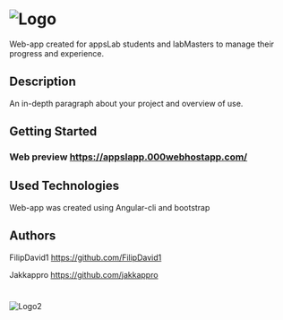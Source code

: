 # ![Logo](https://user-images.githubusercontent.com/71752373/153940630-77420d68-6292-4b38-bae4-9c55f7944367.png)


Web-app created for appsLab students and labMasters to manage their progress and experience.

## Description

An in-depth paragraph about your project and overview of use.

## Getting Started

### Web preview https://appslapp.000webhostapp.com/

## Used Technologies

Web-app was created using Angular-cli and bootstrap

## Authors

FilipDavid1 https://github.com/FilipDavid1

Jakkappro   https://github.com/jakkappro
#
![Logo2](https://user-images.githubusercontent.com/71752373/153942499-0e28400b-16da-41ad-83e8-c47a26a628d0.png)

